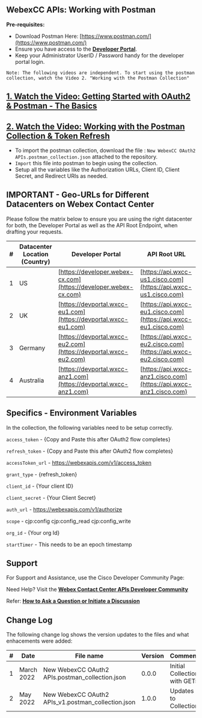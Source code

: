 ## WebexCC APIs: Working with Postman

**Pre-requisites:**

- Download Postman Here: [https://www.postman.com/](https://www.postman.com/)
- Ensure you have access to the **[Developer Portal](https://developer.webex-cx.com/)**.
- Keep your Administrator UserID / Password handy for the developer portal login.

`Note: The following videos are independent. To start using the postman collection, watch the Video 2. "Working with the Postman Collection"`

## [1. Watch the Video: Getting Started with OAuth2 & Postman - The Basics](https://app.vidcast.io/share/e2fc878b-9294-4830-86a5-38c77fcc5093)

## [2. Watch the Video: Working with the Postman Collection & Token Refresh](https://app.vidcast.io/share/58109fbb-0339-4026-a87c-fefcdd8686d3)

- To import the postman collection, download the file : `New WebexCC OAuth2 APIs.postman_collection.json` attached to the repository.
- `Import` this file into postman to begin using the collection.
- Setup all the variables like the Authorization URLs, Client ID, Client Secret, and Redirect URIs as needed.

## IMPORTANT - Geo-URLs for Different Datacenters on Webex Contact Center

Please follow the matrix below to ensure you are using the right datacenter for both, the Developer Portal as well as the API Root Endpoint, when drafting your requests.

| #   | Datacenter Location (Country) | Developer Portal                                                   | API Root URL                                                       |
| --- | ----------------------------- | ------------------------------------------------------------------ | ------------------------------------------------------------------ |
| 1   | US                            | [https://developer.webex-cx.com](https://developer.webex-cx.com)   | [https://api.wxcc-us1.cisco.com](https://api.wxcc-us1.cisco.com)   |
| 2   | UK                            | [https://devportal.wxcc-eu1.com](https://devportal.wxcc-eu1.com)   | [https://api.wxcc-eu1.cisco.com](https://api.wxcc-eu1.cisco.com)   |
| 3   | Germany                       | [https://devportal.wxcc-eu2.com](https://devportal.wxcc-eu2.com)   | [https://api.wxcc-eu2.cisco.com](https://api.wxcc-eu2.cisco.com)   |
| 4   | Australia                     | [https://devportal.wxcc-anz1.com](https://devportal.wxcc-anz1.com) | [https://api.wxcc-anz1.cisco.com](https://api.wxcc-anz1.cisco.com) |

## Specifics - Environment Variables

In the collection, the following variables need to be setup correctly.

`access_token` - {Copy and Paste this after OAuth2 flow completes}

`refresh_token` - {Copy and Paste this after OAuth2 flow completes}

`accessToken_url` - https://webexapis.com/v1/access_token

`grant_type` - {refresh_token}

`client_id` - {Your client ID}

`client_secret` - {Your Client Secret}

`auth_url` - https://webexapis.com/v1/authorize

`scope` - cjp:config cjp:config_read cjp:config_write

`org_id` - {Your org Id}

`startTimer` - This needs to be an epoch timestamp

## Support

For Support and Assistance, use the Cisco Developer Community Page:

Need Help? Visit the **[Webex Contact Center APIs Developer Community](https://community.cisco.com/t5/contact-center/bd-p/j-disc-dev-contact-center)**

Refer: **[How to Ask a Question or Initiate a Discussion](https://community.cisco.com/t5/contact-center/webex-contact-center-apis-developer-community-and-support/m-p/4558270)**

## Change Log

The following change log shows the version updates to the files and what enhacements were added:

| #   | Date       | File name                                          | Version | Comment                      |
| --- | ---------- | -------------------------------------------------- | ------- | ---------------------------- |
| 1   | March 2022 | New WebexCC OAuth2 APIs.postman_collection.json    | 0.0.0   | Initial Collection with GETs |
| 2   | May 2022   | New WebexCC OAuth2 APIs_v1.postman_collection.json | 1.0.0   | Updates to Collection        |
